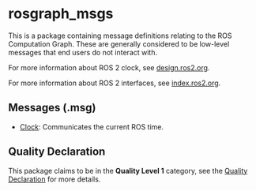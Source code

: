 # rosgraph_msgs
This is a package containing message definitions relating to the ROS Computation Graph. These are generally considered to be low-level messages that end users do not interact with.

For more information about ROS 2 clock, see [design.ros2.org](https://design.ros2.org/articles/clock_and_time.html).

For more information about ROS 2 interfaces, see [index.ros2.org](https://index.ros.org/doc/ros2/Concepts/About-ROS-Interfaces/).

## Messages (.msg)
* [Clock](msg/Clock.msg): Communicates the current ROS time.

## Quality Declaration
This package claims to be in the **Quality Level 1** category, see the [Quality Declaration](QUALITY_DECLARATION.md) for more details.
